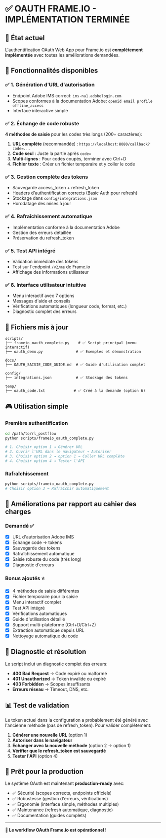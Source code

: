 # ✅ OAUTH FRAME.IO - IMPLÉMENTATION TERMINÉE

## 🎯 État actuel

L'authentification OAuth Web App pour Frame.io est **complètement implémentée** avec toutes les améliorations demandées.

## 🚀 Fonctionnalités disponibles

### ✅ 1. Génération d'URL d'autorisation
- Endpoint Adobe IMS correct: `ims-na1.adobelogin.com`
- Scopes conformes à la documentation Adobe: `openid email profile offline_access`
- Interface interactive simple

### ✅ 2. Échange de code robuste
**4 méthodes de saisie** pour les codes très longs (200+ caractères):
1. **URL complète** (recommandée) : `https://localhost:8080/callback?code=...`
2. **Code seul** : Juste la partie après `code=`
3. **Multi-lignes** : Pour codes coupés, terminer avec Ctrl+D
4. **Fichier texte** : Créer un fichier temporaire et y coller le code

### ✅ 3. Gestion complète des tokens
- Sauvegarde access_token + refresh_token
- Headers d'authentification corrects (Basic Auth pour refresh)
- Stockage dans `config/integrations.json`
- Horodatage des mises à jour

### ✅ 4. Rafraîchissement automatique
- Implémentation conforme à la documentation Adobe
- Gestion des erreurs détaillée
- Préservation du refresh_token

### ✅ 5. Test API intégré
- Validation immédiate des tokens
- Test sur l'endpoint `/v2/me` de Frame.io
- Affichage des informations utilisateur

### ✅ 6. Interface utilisateur intuitive
- Menu interactif avec 7 options
- Messages d'aide et conseils
- Vérifications automatiques (longueur code, format, etc.)
- Diagnostic complet des erreurs

## 📂 Fichiers mis à jour

```
scripts/
├── frameio_oauth_complete.py    # ✅ Script principal (menu interactif)
├── oauth_demo.py               # ✅ Exemples et démonstration

docs/
├── OAUTH_SAISIE_CODE_GUIDE.md  # ✅ Guide d'utilisation complet

config/
├── integrations.json           # ✅ Stockage des tokens

temp/
├── oauth_code.txt             # ✅ Créé à la demande (option 6)
```

## 🎮 Utilisation simple

### Première authentification
```bash
cd /path/to/rl_postflow
python scripts/frameio_oauth_complete.py

# 1. Choisir option 1 → Générer URL
# 2. Ouvrir l'URL dans le navigateur → Autoriser
# 3. Choisir option 2 → option 1 → Coller URL complète
# 4. Choisir option 4 → Tester l'API
```

### Rafraîchissement
```bash
python scripts/frameio_oauth_complete.py
# Choisir option 3 → Rafraîchir automatiquement
```

## 🔧 Améliorations par rapport au cahier des charges

### Demandé ✅
- [x] URL d'autorisation Adobe IMS
- [x] Échange code → tokens
- [x] Sauvegarde des tokens
- [x] Rafraîchissement automatique
- [x] Saisie robuste du code (très long)
- [x] Diagnostic d'erreurs

### Bonus ajoutés ⭐
- [x] 4 méthodes de saisie différentes
- [x] Fichier temporaire pour la saisie
- [x] Menu interactif complet
- [x] Test API intégré
- [x] Vérifications automatiques
- [x] Guide d'utilisation détaillé
- [x] Support multi-plateforme (Ctrl+D/Ctrl+Z)
- [x] Extraction automatique depuis URL
- [x] Nettoyage automatique du code

## 🐛 Diagnostic et résolution

Le script inclut un diagnostic complet des erreurs:
- **400 Bad Request** → Code expiré ou malformé
- **401 Unauthorized** → Token invalide ou expiré
- **403 Forbidden** → Scopes insuffisants
- **Erreurs réseau** → Timeout, DNS, etc.

## 📊 Test de validation

Le token actuel dans la configuration a probablement été généré avec l'ancienne méthode (pas de refresh_token). Pour valider complètement:

1. **Générer une nouvelle URL** (option 1)
2. **Autoriser dans le navigateur**
3. **Échanger avec la nouvelle méthode** (option 2 → option 1)
4. **Vérifier que le refresh_token est sauvegardé**
5. **Tester l'API** (option 4)

## 🎉 Prêt pour la production

Le système OAuth est maintenant **production-ready** avec:
- ✅ Sécurité (scopes corrects, endpoints officiels)
- ✅ Robustesse (gestion d'erreurs, vérifications)
- ✅ Ergonomie (interface simple, méthodes multiples)
- ✅ Maintenance (refresh automatique, diagnostic)
- ✅ Documentation (guides complets)

---

**🚀 Le workflow OAuth Frame.io est opérationnel !**
